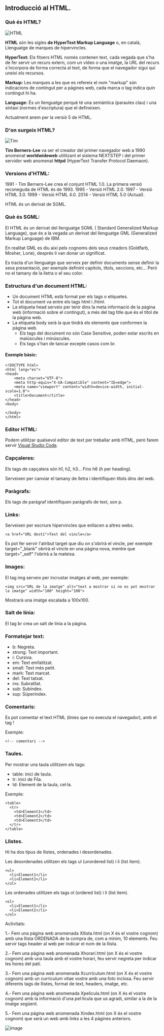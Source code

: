 ## Introducció al HTML.

### Què és HTML?

![HTML](https://user-images.githubusercontent.com/110727546/211291962-53330a1b-3811-456c-93b5-59bc18e88a9b.png)

**HTML** són les sigles **de HyperText Markup Language** o, en català, Llenguatge de marques de hipervincles.

**HyperText:** Els fitxers HTML només contenen text, cada vegada que s'ha de fer servir un recurs extern, com un vídeo o una imatge, la URL del recurs s'incorpora de forma correcta al text, de forma que el navegador sigui qui uneixi els recursos.

**Markup:** Les marques a les que es refereix el nom "markup" són indicacions de contingut per a pàgines web, cada marca o tag indica quin contingut hi ha.

**Language:** És un llenguatge perquè té una semàntica (paraules clau) i una sintaxi (normes d'escriptura) que el defineixen.

Actualment anem per la versió 5 de HTML.

### D'on surgeix HTML?

![Tim](https://upload.wikimedia.org/wikipedia/commons/thumb/f/f8/Tim_Berners-Lee.jpg/220px-Tim_Berners-Lee.jpg)

**Tim Berners-Lee** va ser el creador del primer navegador web a 1990 anomenat **worldwideweb** utilitzant el sistema NEXTSTEP i del primer servidor web anomenat **httpd** (HyperText Transfer Protocol Daemaon).

### Versions d'HTML:

1991 - Tim Berners-Lee crea el conjunt HTML 1.0. La primera versió reconeguda de HTML és de 1993.
1995 - Versió HTML 2.0.
1997 - Versió HTML 3.0.
1999 - Versió HTML 4.0.
2014 - Versió HTML 5.0 (Actual).

HTML és un derivat de SGML.

### Què és SGML: 

El HTML és un derivat del llenguatge SGML ( Standard Generalized Markup Language), que és a la vegada un derivat del llenguatge GML (Generalized Markup Language) de IBM.

En realitat GML es diu així pels cognoms dels seus creadors (Goldfarb, Mosher, Lorie), després li van donar un significat.

Es tracta d'un llenguatge que serveix per definir documents sense definir la seva presentació, per exemple definint capítols, títols, seccions, etc... Però no el tamany de la lletra o el seu color. 

### Estructura d'un document HTML:

- Un document HTML està format per els tags o etiquetes.
- Tot el document va entre els tags html i /html.
- La etiqueta head serveix per tenir dins la meta informació de la pàgina web (informació sobre el contingut), a més del tag title que és el títol de la pàgina web.
- La etiqueta body serà la que tindrà els elements que conformen la pàgina web.
  - Els tags del document no són Case Sensitive, poden estar escrits en maiúscules i minúscules.
  - Els tags s'han de tancar excepte casos com br.
  
#### Exemple bàsic:

```
<!DOCTYPE html>
<html lang="es">
<head>
    <meta charset="UTF-8">
    <meta http-equiv="X-UA-Compatible" content="IE=edge">
    <meta name="viewport" content="width=device-width, initial-scale=1.0">
    <title>Document</title>
</head>
<body>
    
</body>
</html>
```

  ### Editor HTML:
  
  Podem utilitzar qualsevol editor de text per treballar amb HTML, però farem servir [Visual Studio Code](https://code.visualstudio.com/docs/setup/linux).

  ### Capçaleres:
  
  Els tags de capçalera són h1, h2, h3... Fins h6 (h per heading).
  
  Serveixen per canviar el tamany de lletra i identifiquen títols dins del web.
  
  ### Paràgrafs:
  
  Els tags de paràgraf identifiquen paràgrafs de text, son p.
  
  ### Links:
  
  Serveixen per escriure hipervincles que enllacen a altres webs.
  
  ```
  <a href="URL destí">Text del vincle</a>
  ```
  Es pot fer servir l'atribut target que diu on s'obrirà el vincle, per exemple target="_blank" obrirà el vincle en una pàgina nova, mentre que target="_self" l'obrirà a la mateixa.
  
  ### Images:
  
  El tag img serveix per incrustar imatges al web, per exemple: 
  
  ```
  <img src="URL de la imatge" alt="text a mostrar si no es pot mostrar la imatge" width="100" height="100"> 
  ```
  Mostrarà una imatge escalada a 100x100.
  
  ### Salt de línia: 
  
  El tag br crea un salt de línia a la pàgina.
  
  ### Formatejar text:
  
- b: Negreta.
- strong: Text important.
- i: Cursiva.
- em: Text emfatitzat.
- small: Text més petit.
- mark: Text marcat.
- del: Text tatxat.
- ins: Subratllat.
- sub: Subíndex.
- sup: Súperíndex.

### Comentaris:

Es pot comentar el text HTML (línies que no executa el navegador), amb el tag !

Exemple:

```
<!-- comentari -->
```

### Taules.

Per mostrar una taula utilitzem els tags:

- table: inici de taula.
- tr: inici de Fila.
- td: Element de la taula, cel·la.

Exemple:

```
<table>
  <tr>
    <td>Element1</td>
    <td>Element2</td>
    <td>Element3</td>
  </tr>
</table>
```
### Llistes.

Hi ha dos tipus de llistes, ordenades i desordenades.

Les desordenades utilitzen els tags ul (unordered list) i li (list item).

```
<ul>
  <li>Element1</li>
  <li>Element2</li>  
</ul>
```

Les ordenades utilitzen els tags ol (ordered list) i li (list item).

```
<ol>
  <li>Element1</li>
  <li>Element2</li>  
</ol>
```

Activitats:

1.- Fem una pàgina web anomenada Xllista.html (on X és el vostre cognom) amb una llista ORDENADA de la compra de, com a mínim, 10 elements.
Feu servir tags header al web per indicar el nom de la llista.

2.- Fem una pàgina web anomenada Xhorari.html (on X és el vostre cognom) amb una taula amb el vostre horari, feu servir negreta per indicar les hores del pati.

3.- Fem una pàgina web anomenada Xcurrículum.html (on X és el vostre cognom) amb un curriculum vitae vostre amb una foto inclosa.
Feu servir diferents tags de llistes, format de text, headers, imatge, etc.

4.- Fem una pàgina web anomenada Xpelicula.html (on X és el vostre cognom) amb la informació d'una pel·lícula que us agradi, similar a la de la imatge següent.

5.- Fem una pàgina web anomenada Xindex.html (on X és el vostre cognom) que serà un web amb links a les 4 pàgines anteriors.

![image](https://user-images.githubusercontent.com/110727546/211312288-24a7feb6-9638-4d05-b66a-7c4db9e67f6d.png)

  


